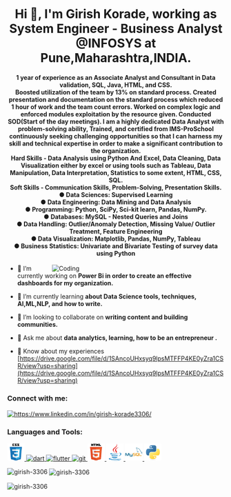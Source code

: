 <!--[![MasterHead](https://i.pinimg.com/originals/fc/71/63/fc71635c7f1b09ed30413f59bb749582.gif)]-->
<h1 align="center">Hi 👋, I'm Girish Korade, working as System Engineer - Business Analyst @INFOSYS at Pune,Maharashtra,INDIA.</h1>
<h4 align="center">1 year of experience as an Associate Analyst and Consultant in Data validation, SQL, Java, HTML, and CSS.<br> Boosted utilization of the team by 13% on standard process. Created presentation and documentation on the standard process which reduced 1 hour of work and the team count errors. Worked on complex logic and enforced modules exploitation by the resource given. Conducted SOD(Start of the day meetings). I am a highly dedicated Data Analyst with problem-solving ability, Trained, and certified from IMS-ProSchool continuously seeking challenging opportunities so that I can harness my skill and technical expertise in order to make a significant contribution to the organization.<br> Hard Skills - Data Analysis using Python And Excel, Data Cleaning, Data Visualization either by excel or using tools such as Tableau, Data Manipulation, Data Interpretation, Statistics to some extent, HTML, CSS, SQL.<br> Soft Skills - Communication Skills, Problem-Solving, Presentation Skills.<br> ● Data Sciences: Supervised Learning <br>● Data Engineering: Data Mining and Data Analysis <br>● Programming: Python, SciPy, Sci-kit learn, Pandas, NumPy.<br> ● Databases: MySQL - Nested Queries and Joins <br>● Data Handling: Outlier/Anomaly Detection, Missing Value/ Outlier Treatment, Feature Engineering <br>● Data Visualization: Matplotlib, Pandas, NumPy, Tableau <br>● Business Statistics: Univariate and Bivariate Testing of survey data using Python</h4>

<img align="right" alt="Coding" width="400" src="https://cdn.dribbble.com/users/5690231/screenshots/16191500/media/4fbd0ec22f13a3521bb37cc5fe8b1cb3.gif">

- 🔭 I’m currently working on **Power Bi in order to create an effective dashboards for my organization.**

- 🌱 I’m currently learning **about Data Science tools, techniques, AI,ML,NLP, and how to write.**

- 👯 I’m looking to collaborate on **writing content and building communities.**

- 💬 Ask me about **data analytics, learning, how to be an entrepreneur .**

- 📄 Know about my experiences [https://drive.google.com/file/d/1SAncoUHxsyq9lpsMTFFP4KE0yZra1CSR/view?usp=sharing](https://drive.google.com/file/d/1SAncoUHxsyq9lpsMTFFP4KE0yZra1CSR/view?usp=sharing)


<h3 align="left">Connect with me:</h3>
<p align="left">
<a href="https://linkedin.com/in/https://www.linkedin.com/in/girish-korade3306/" target="blank"><img align="center" src="https://raw.githubusercontent.com/rahuldkjain/github-profile-readme-generator/master/src/images/icons/Social/linked-in-alt.svg" alt="https://www.linkedin.com/in/girish-korade3306/" height="30" width="40" /></a>
</p>

<h3 align="left">Languages and Tools:</h3>
<p align="left"> <a href="https://www.w3schools.com/css/" target="_blank" rel="noreferrer"> <img src="https://raw.githubusercontent.com/devicons/devicon/master/icons/css3/css3-original-wordmark.svg" alt="css3" width="40" height="40"/> </a> <a href="https://dart.dev" target="_blank" rel="noreferrer"> <img src="https://www.vectorlogo.zone/logos/dartlang/dartlang-icon.svg" alt="dart" width="40" height="40"/> </a> <a href="https://flutter.dev" target="_blank" rel="noreferrer"> <img src="https://www.vectorlogo.zone/logos/flutterio/flutterio-icon.svg" alt="flutter" width="40" height="40"/> </a> <a href="https://git-scm.com/" target="_blank" rel="noreferrer"> <img src="https://www.vectorlogo.zone/logos/git-scm/git-scm-icon.svg" alt="git" width="40" height="40"/> </a> <a href="https://www.w3.org/html/" target="_blank" rel="noreferrer"> <img src="https://raw.githubusercontent.com/devicons/devicon/master/icons/html5/html5-original-wordmark.svg" alt="html5" width="40" height="40"/> </a> <a href="https://www.java.com" target="_blank" rel="noreferrer"> <img src="https://raw.githubusercontent.com/devicons/devicon/master/icons/java/java-original.svg" alt="java" width="40" height="40"/> </a> <a href="https://www.mysql.com/" target="_blank" rel="noreferrer"> <img src="https://raw.githubusercontent.com/devicons/devicon/master/icons/mysql/mysql-original-wordmark.svg" alt="mysql" width="40" height="40"/> </a> <a href="https://www.python.org" target="_blank" rel="noreferrer"> <img src="https://raw.githubusercontent.com/devicons/devicon/master/icons/python/python-original.svg" alt="python" width="40" height="40"/> </a> </p>

<p><img align="left" src="https://github-readme-stats.vercel.app/api/top-langs?username=girish-3306&show_icons=true&locale=en&layout=compact" alt="girish-3306" /></p>

<p>&nbsp;<img align="center" src="https://github-readme-stats.vercel.app/api?username=girish-3306&show_icons=true&locale=en" alt="girish-3306" /></p>

<p><img align="center" src="https://github-readme-streak-stats.herokuapp.com/?user=girish-3306&" alt="girish-3306" /></p>


